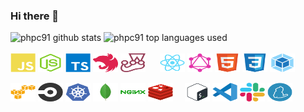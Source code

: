 ### Hi there 👋
<!--
linkedin profile
<a href="linkedin_url">
  <img align="center" height="30" width="40" src="https://raw.githubusercontent.com/devicons/devicon/master/icons/linkedin/linkedin-original.svg" />
</a>
-->

<!--
**phpc91/phpc91** is a ✨ _special_ ✨ repository because its `README.md` (this file) appears on your GitHub profile.

Here are some ideas to get you started:

- 🔭 I’m currently working on ...
- 🌱 I’m currently learning ...
- 👯 I’m looking to collaborate on ...
- 🤔 I’m looking for help with ...
- 💬 Ask me about ...
- 📫 How to reach me: ...
- 😄 Pronouns: ...
- ⚡ Fun fact: ...
-->

<!-- <a href="https://phpc91-github-readme-stats.vercel.app">
  <img align="center" src="https://phpc91-github-readme-stats.vercel.app/api?username=phpc91&show_icons=true&theme=merko&include_all_commits=true&count_private=true" alt="phpc91 github stats" />
</a>
<a href="https://phpc91-github-readme-stats.vercel.app" style="margin-left: 10px">
  
</a>
 -->
<img src="https://phpc91-github-readme-stats.vercel.app/api?username=phpc91&show_icons=true&theme=merko&include_all_commits=true&count_private=true" alt="phpc91 github stats"/>
<img src="https://phpc91-github-readme-stats.vercel.app/api/top-langs/?username=phpc91&theme=merko&layout=compact&hide=tsql,php" alt="phpc91 top languages used"/>
<div>
  <div style="display: inline_block"><br/>
    <!-- backend technologies -->
    <img align="center" alt="JavaScript icon" height="30" width="40" src="https://raw.githubusercontent.com/devicons/devicon/master/icons/javascript/javascript-plain.svg">
    <img align="center" alt="NodeJS icon" height="30" width="40" src="https://raw.githubusercontent.com/devicons/devicon/master/icons/nodejs/nodejs-original.svg">
    <img align="center" alt="TypeScript icon" height="30" width="40" src="https://raw.githubusercontent.com/devicons/devicon/master/icons/typescript/typescript-plain.svg">
    <img align="center" alt="NestJS icon" height="30" width="40" src="https://raw.githubusercontent.com/devicons/devicon/master/icons/nestjs/nestjs-plain.svg">
    <img align="center" alt="Jest icon" height="30" width="40" src="https://raw.githubusercontent.com/devicons/devicon/master/icons/jest/jest-plain.svg"/>
    &nbsp;&nbsp;&nbsp;&nbsp;
    <!-- frontend technologies -->
    <img align="center" alt="React icon" height="30" width="40" src="https://raw.githubusercontent.com/devicons/devicon/master/icons/react/react-original.svg">
    <img align="center" alt="GraphQL icon" height="30" width="40" src="https://raw.githubusercontent.com/devicons/devicon/master/icons/graphql/graphql-plain.svg"/>
    <img align="center" alt="HTML5 icon" height="30" width="40" src="https://raw.githubusercontent.com/devicons/devicon/master/icons/html5/html5-original.svg">
    <img align="center" alt="CSS3 icon" height="30" width="40" src="https://raw.githubusercontent.com/devicons/devicon/master/icons/css3/css3-original.svg">
    <img align="center" alt="Webpack icon" height="30" width="40" src="https://raw.githubusercontent.com/devicons/devicon/master/icons/webpack/webpack-original.svg">
  </div>

  <div style="display: inline_block"><br>
    <!-- infrastructure technologies -->
    <img align="center" alt="AWS icon" height="30" width="40" src="https://raw.githubusercontent.com/devicons/devicon/master/icons/amazonwebservices/amazonwebservices-original.svg">
    <img align="center" alt="CircleCI icon" height="30" width="40" src="https://raw.githubusercontent.com/devicons/devicon/master/icons/circleci/circleci-plain.svg"/>
    <img align="center" alt="Kubernetes icon" height="30" width="40" src="https://raw.githubusercontent.com/devicons/devicon/master/icons/kubernetes/kubernetes-plain.svg"/>
    <img align="center" alt="MongoDB icon" height="30" width="40" src="https://raw.githubusercontent.com/devicons/devicon/master/icons/mongodb/mongodb-original.svg"/>
    <img align="center" alt="Nginx icon" height="30" width="40" src="https://raw.githubusercontent.com/devicons/devicon/master/icons/nginx/nginx-original.svg">
    <img align="center" alt="Redis icon" height="30" width="40" src="https://raw.githubusercontent.com/devicons/devicon/master/icons/redis/redis-original.svg">
    &nbsp;&nbsp;&nbsp;
    <!-- workstation defaults -->
    <img align="center" alt="Bash icon" height="30" width="40" src="https://raw.githubusercontent.com/devicons/devicon/master/icons/bash/bash-original.svg"/>
    <img align="center" alt="VSCode icon" height="30" width="40" src="https://raw.githubusercontent.com/devicons/devicon/master/icons/vscode/vscode-original.svg"/>
    <img align="center" alt="Slack icon" height="30" width="40" src="https://raw.githubusercontent.com/devicons/devicon/master/icons/slack/slack-original.svg"/>
    <img align="center" alt="Yarn icon" height="30" width="40" src="https://raw.githubusercontent.com/devicons/devicon/master/icons/yarn/yarn-original.svg"/>
  </div>
</div>
